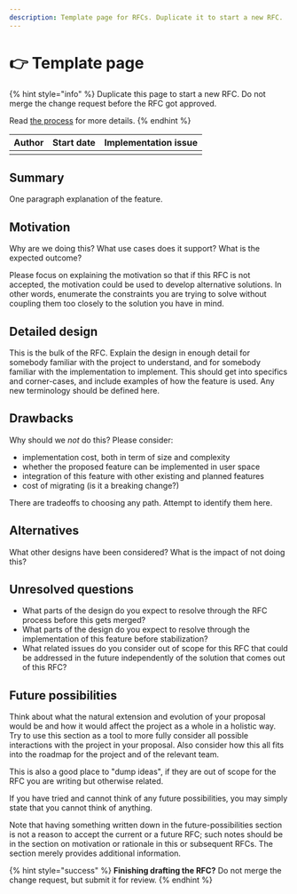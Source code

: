 ```yaml
---
description: Template page for RFCs. Duplicate it to start a new RFC.
---
```


# 👉 Template page

{% hint style="info" %}
Duplicate this page to start a new RFC. Do not merge the change request before the RFC got approved.

Read [the process](./) for more details.
{% endhint %}

<table><thead><tr><th data-type="users" data-multiple>Author</th><th>Start date</th><th>Implementation issue</th></tr></thead><tbody><tr><td></td><td></td><td></td></tr></tbody></table>

## Summary

One paragraph explanation of the feature.

## Motivation

Why are we doing this? What use cases does it support? What is the expected outcome?

Please focus on explaining the motivation so that if this RFC is not accepted, the motivation could be used to develop alternative solutions. In other words, enumerate the constraints you are trying to solve without coupling them too closely to the solution you have in mind.

## Detailed design

This is the bulk of the RFC. Explain the design in enough detail for somebody familiar with the project to understand, and for somebody familiar with the implementation to implement. This should get into specifics and corner-cases, and include examples of how the feature is used. Any new terminology should be defined here.

## Drawbacks

Why should we _not_ do this? Please consider:

* implementation cost, both in term of size and complexity
* whether the proposed feature can be implemented in user space
* integration of this feature with other existing and planned features
* cost of migrating (is it a breaking change?)

There are tradeoffs to choosing any path. Attempt to identify them here.

## Alternatives

What other designs have been considered? What is the impact of not doing this?

## Unresolved questions

* What parts of the design do you expect to resolve through the RFC process before this gets merged?
* What parts of the design do you expect to resolve through the implementation of this feature before stabilization?
* What related issues do you consider out of scope for this RFC that could be addressed in the future independently of the solution that comes out of this RFC?

## Future possibilities

Think about what the natural extension and evolution of your proposal would be and how it would affect the project as a whole in a holistic way. Try to use this section as a tool to more fully consider all possible interactions with the project in your proposal. Also consider how this all fits into the roadmap for the project and of the relevant team.

This is also a good place to "dump ideas", if they are out of scope for the RFC you are writing but otherwise related.

If you have tried and cannot think of any future possibilities, you may simply state that you cannot think of anything.

Note that having something written down in the future-possibilities section is not a reason to accept the current or a future RFC; such notes should be in the section on motivation or rationale in this or subsequent RFCs. The section merely provides additional information.

{% hint style="success" %}
**Finishing drafting the RFC?** Do not merge the change request, but submit it for review.
{% endhint %}
